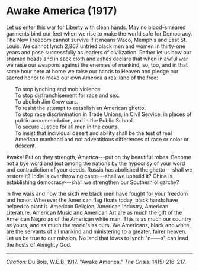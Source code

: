 <!--
title:   Awake America
author:  Du Bois, W.E.B.
journal: The Crisis
year:    1917
volume:  14
issue:   5
pages:   216-217
-->
# Awake America (1917)

Let us enter this war for Liberty with clean hands. May no blood-smeared garments bind our feet when we rise to make the world safe for Democracy. The New Freedom cannot survive if it means Waco, Memphis and East St. Louis. We cannot lynch 2,867 untried black men and women in thirty-one years and pose successfully as leaders of civilization. Rather let us bow our shamed heads and in sack cloth and ashes declare that when in awful war we raise our weapons against the enemies of mankind, so, too, and in that same hour here at home we raise our hands to Heaven and pledge our sacred honor to make our own America a real land of the free:
<ul style="list-style: none;">
<li>To stop lynching and mob violence.
<li>To stop disfranchisement for race and sex.
<li>To abolish Jim Crow cars.
<li>To resist the attempt to establish an American ghetto.
<li>To stop race discrimination in Trade Unions, in Civil Service, in places of public accommodation, and in the Public School.
<li>To secure Justice for all men in the courts.
<li>To insist that individual desert and ability shall be the test of real American manhood and not adventitious differences of race or color or descent.
</ul>

Awake! Put on they strength, America---put on thy beautiful robes. Become not a bye word and jest among the nations by the hypocrisy of your word and contradiction of your deeds. Russia has abolished the ghetto---shall we restore it? India is overthrowing caste---shall we upbuild it? China is establishing democracy---shall we strengthen our Southern oligarchy?

In five wars and now the sixth we black men have fought for your freedom and honor. Wherever the American flag floats today, black hands have helped to plant it. American Religion, American Industry, American Literature, American Music and American Art are as much the gift of the American Negro as of the American white man. This is as much our country as yours, and as much the world's as ours. We Americans, black and white, are the servants of all mankind and ministering to a greater, fairer heaven. Let us be true to our mission. No land that loves to lynch "n&#11834;s" can lead the hosts of Almighty God.

____________________
*Citation:* Du Bois, W.E.B. 1917. "Awake America." *The Crisis*. 14(5):216&ndash;217.